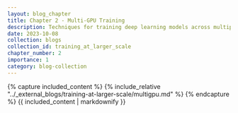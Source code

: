 ```yaml
---
layout: blog_chapter
title: Chapter 2 - Multi-GPU Training
description: Techniques for training deep learning models across multiple GPUs
date: 2023-10-08
collection: blogs
collection_id: training_at_larger_scale
chapter_number: 2
importance: 1
category: blog-collection
---
```


<div class="external-content" data-repo-path="_external_blogs/training-at-larger-scale">
{% capture included_content %}
{% include_relative "../_external_blogs/training-at-larger-scale/multigpu.md" %}
{% endcapture %}
{{ included_content | markdownify }}
</div>

<script>
document.addEventListener('DOMContentLoaded', function() {
  const externalContent = document.querySelector('.external-content');
  if (externalContent) {
    const repoPath = externalContent.dataset.repoPath;
    const images = externalContent.querySelectorAll('img');
    
    images.forEach(img => {
      const src = img.getAttribute('src');
      if (src && src.startsWith('images/')) {
        img.setAttribute('src', `{{ site.baseurl }}/${repoPath}/${src}`);
      }
    });
  }
});
</script>
